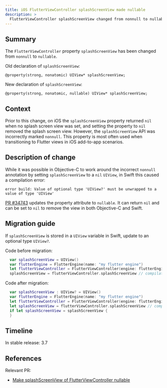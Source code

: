 ```yaml
---
title: iOS FlutterViewController splashScreenView made nullable
description: >
  FlutterViewController splashScreenView changed from nonnull to nullable.
---
```


## Summary

The `FlutterViewController` property `splashScreenView` has
been changed from `nonnull` to `nullable`.

Old declaration of `splashScreenView`:

```objc
@property(strong, nonatomic) UIView* splashScreenView;
```

New declaration of `splashScreenView`:

```objc
@property(strong, nonatomic, nullable) UIView* splashScreenView;
```

## Context

Prior to this change, on iOS the `splashScreenView` property returned `nil`
when no splash screen view was set, and
setting the property to `nil` removed the splash screen view.
However, the `splashScreenView` API was incorrectly marked `nonnull`.
This property is most often used when transitioning to
Flutter views in iOS add-to-app scenarios.

## Description of change

While it was possible in Objective-C to work around the
incorrect `nonnull` annotation by setting `splashScreenView` to
a `nil` `UIView`, in Swift this caused a compilation error:

```plaintext
error build: Value of optional type 'UIView?' must be unwrapped to a value of type 'UIView'
```

[PR #34743][] updates the property attribute to `nullable`.
It can return `nil` and can be set to `nil` to
remove the view in both Objective-C and Swift.

## Migration guide

If `splashScreenView` is stored in a `UIView` variable in Swift,
update to an optional type `UIView?`.

Code before migration:

```swift
  var splashScreenView = UIView()
  var flutterEngine = FlutterEngine(name: "my flutter engine")
  let flutterViewController = FlutterViewController(engine: flutterEngine, nibName: nil, bundle: nil)
  splashScreenView = flutterViewController.splashScreenView // compilation error: Value of optional type 'UIView?' must be unwrapped to a value of type 'UIView'
```

Code after migration:

```swift
  var splashScreenView : UIView? = UIView()
  var flutterEngine = FlutterEngine(name: "my flutter engine")
  let flutterViewController = FlutterViewController(engine: flutterEngine, nibName: nil, bundle: nil)
  let splashScreenView = flutterViewController.splashScreenView // compiles successfully
  if let splashScreenView = splashScreenView {
  }
```

## Timeline

In stable release: 3.7

## References

Relevant PR:

* [Make splashScreenView of FlutterViewController nullable][]

[Make splashScreenView of FlutterViewController nullable]: {{site.repo.engine}}/pull/34743
[PR #34743]: {{site.repo.engine}}/pull/34743
